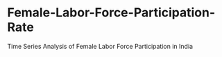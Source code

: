 # Female-Labor-Force-Participation-Rate
Time Series Analysis of Female Labor Force Participation in India 
